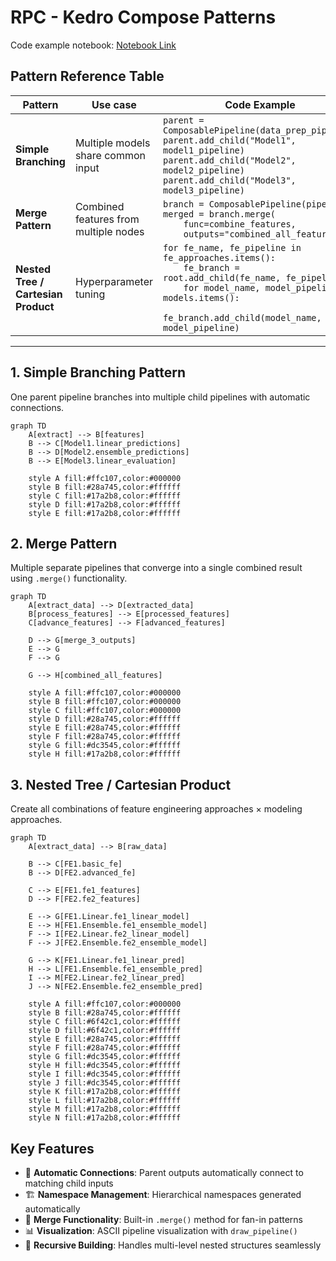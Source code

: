 # RPC - Kedro Compose Patterns

Code example notebook: [Notebook Link](examples/patterns_demo.ipynb)

## Pattern Reference Table

| Pattern                             | Use case                              | Code Example                                                                                                                                                                                                                           | Diagram                                        |
| ----------------------------------- | ------------------------------------- | -------------------------------------------------------------------------------------------------------------------------------------------------------------------------------------------------------------------------------------- | ---------------------------------------------- |
| **Simple Branching**                | Multiple models share common input    | `parent = ComposablePipeline(data_prep_pipeline)`<br>`parent.add_child("Model1", model1_pipeline)`<br>`parent.add_child("Model2", model2_pipeline)`<br>`parent.add_child("Model3", model3_pipeline)`                                   | [Pattern 1](#1-simple-branching-pattern)       |
| **Merge Pattern**                   | Combined features from multiple nodes | `branch = ComposablePipeline(pipeline)`<br>`merged = branch.merge(`<br>`    func=combine_features,`<br>`    outputs="combined_all_features")`                                                                                          | [Pattern 2](#2-merge-pattern)                  |
| **Nested Tree / Cartesian Product** | Hyperparameter tuning                 | `for fe_name, fe_pipeline in fe_approaches.items():`<br>`    fe_branch = root.add_child(fe_name, fe_pipeline)`<br>`    for model_name, model_pipeline in models.items():`<br>`        fe_branch.add_child(model_name, model_pipeline)` | [Pattern 3](#3-nested-tree--cartesian-product) |

---

## 1. Simple Branching Pattern

One parent pipeline branches into multiple child pipelines with automatic connections.

```mermaid
graph TD
    A[extract] --> B[features]
    B --> C[Model1.linear_predictions]
    B --> D[Model2.ensemble_predictions]
    B --> E[Model3.linear_evaluation]

    style A fill:#ffc107,color:#000000
    style B fill:#28a745,color:#ffffff
    style C fill:#17a2b8,color:#ffffff
    style D fill:#17a2b8,color:#ffffff
    style E fill:#17a2b8,color:#ffffff
```

## 2. Merge Pattern

Multiple separate pipelines that converge into a single combined result using `.merge()` functionality.

```mermaid
graph TD
    A[extract_data] --> D[extracted_data]
    B[process_features] --> E[processed_features]
    C[advance_features] --> F[advanced_features]

    D --> G[merge_3_outputs]
    E --> G
    F --> G

    G --> H[combined_all_features]

    style A fill:#ffc107,color:#000000
    style B fill:#ffc107,color:#000000
    style C fill:#ffc107,color:#000000
    style D fill:#28a745,color:#ffffff
    style E fill:#28a745,color:#ffffff
    style F fill:#28a745,color:#ffffff
    style G fill:#dc3545,color:#ffffff
    style H fill:#17a2b8,color:#ffffff
```

## 3. Nested Tree / Cartesian Product

Create all combinations of feature engineering approaches × modeling approaches.

```mermaid
graph TD
    A[extract_data] --> B[raw_data]

    B --> C[FE1.basic_fe]
    B --> D[FE2.advanced_fe]

    C --> E[FE1.fe1_features]
    D --> F[FE2.fe2_features]

    E --> G[FE1.Linear.fe1_linear_model]
    E --> H[FE1.Ensemble.fe1_ensemble_model]
    F --> I[FE2.Linear.fe2_linear_model]
    F --> J[FE2.Ensemble.fe2_ensemble_model]

    G --> K[FE1.Linear.fe1_linear_pred]
    H --> L[FE1.Ensemble.fe1_ensemble_pred]
    I --> M[FE2.Linear.fe2_linear_pred]
    J --> N[FE2.Ensemble.fe2_ensemble_pred]

    style A fill:#ffc107,color:#000000
    style B fill:#28a745,color:#ffffff
    style C fill:#6f42c1,color:#ffffff
    style D fill:#6f42c1,color:#ffffff
    style E fill:#28a745,color:#ffffff
    style F fill:#28a745,color:#ffffff
    style G fill:#dc3545,color:#ffffff
    style H fill:#dc3545,color:#ffffff
    style I fill:#dc3545,color:#ffffff
    style J fill:#dc3545,color:#ffffff
    style K fill:#17a2b8,color:#ffffff
    style L fill:#17a2b8,color:#ffffff
    style M fill:#17a2b8,color:#ffffff
    style N fill:#17a2b8,color:#ffffff
```


## Key Features

- 🚀 **Automatic Connections**: Parent outputs automatically connect to matching child inputs
- 🏗️ **Namespace Management**: Hierarchical namespaces generated automatically
- 🔗 **Merge Functionality**: Built-in `.merge()` method for fan-in patterns
- 📊 **Visualization**: ASCII pipeline visualization with `draw_pipeline()`
- 🔄 **Recursive Building**: Handles multi-level nested structures seamlessly